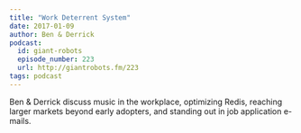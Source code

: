 ```yaml
---
title: "Work Deterrent System"
date: 2017-01-09
author: Ben & Derrick
podcast:
  id: giant-robots
  episode_number: 223
  url: http://giantrobots.fm/223
tags: podcast
---
```


Ben & Derrick discuss music in the workplace, optimizing Redis, reaching larger markets beyond early adopters, and standing out in job application e-mails.
